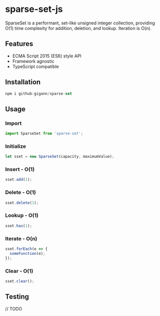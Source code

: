 # sparse-set-js

SparseSet is a performant, set-like unsigned integer collection, providing O(1) time complexity for addition, deletion, and lookup. Iteration is O(n).

## Features

- ECMA Script 2015 (ES6) style API
- Framework agnostic
- TypeScript compatible

## Installation

```js
npm i github:gigann/sparse-set
```

## Usage

### Import

```js
import SparseSet from 'sparse-set';
```

### Initialize

```js
let sset = new SparseSet(capacity, maximumValue);
```

### Insert - O(1)

```js
sset.add(1);
```

### Delete - O(1)

```js
sset.delete(1);
```

### Lookup - O(1)

```js
sset.has(1);
```

### Iterate - O(n)

```js
sset.forEach(e => {
  someFunction(e);
});
```

### Clear - O(1)

```js
sset.clear();
```

## Testing
// TODO